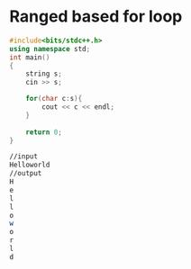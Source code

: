 # Ranged based for loop

```c++
#include<bits/stdc++.h>
using namespace std;
int main()
{
    string s;
    cin >> s;

    for(char c:s){
        cout << c << endl;
    }
    
    return 0;
}
```
```bash
//input
Helloworld
//output
H
e
l
l
o
w
o
r
l
d
```